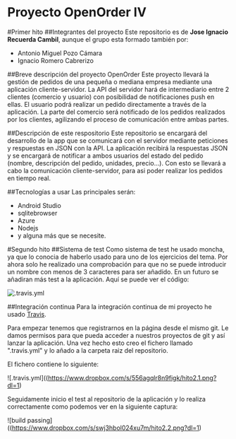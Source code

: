 # Proyecto OpenOrder IV

#Primer hito
##Integrantes del proyecto
Este repositorio es de **Jose Ignacio Recuerda Cambil**, aunque el grupo esta formado también por:
- Antonio Miguel Pozo Cámara
- Ignacio Romero Cabrerizo

##Breve descripción del proyecto OpenOrder
Este proyecto llevará la gestión de pedidos de una pequeña o mediana empresa mediante una aplicación cliente-servidor. La API del servidor hará de intermediario entre 2 clientes (comercio y usuario) con posibilidad de notificaciones push en ellas. El usuario podrá realizar un pedido directamente a través de la aplicación. La parte del comercio será notificado de los pedidos realizados por los clientes, agilizando el proceso de comunicación entre ambas partes.

##Descripción de este respositorio
Este repositorio se encargará del desarrollo de la app que se comunicará con el servidor mediante peticiones y respuestas en JSON con la API. La aplicación recibirá la respuestas JSON y se encargará de notificar a ambos usuarios del estado del pedido (nombre, descripción del pedido, unidades, precio...). Con esto se llevará a cabo la comunicación cliente-servidor, para asi poder realizar los pedidos en tiempo real.

##Tecnologías a usar
Las principales serán: 
 - Android Studio
 - sqlitebrowser
 - Azure
 - Nodejs
 - y alguna más que se necesite.


#Segundo hito
##Sistema de test
Como sistema de test he usado moncha, ya que lo conocia de haberlo usado para uno de los ejercicios del tema.
Por ahora solo he realizado una comprobación para que no se puede introducir un nombre con menos de 3 caracteres para ser añadido. En un futuro se añadiran más test a la aplicación. Aquí se puede ver el código:

![.travis.yml](https://www.dropbox.com/s/8qtl4jypm9t3vq7/hito2.3.png?dl=1)


##Integración continua
Para la integración continua de mi proyecto he usado [Travis](https://travis-ci.org).

Para empezar tenemos que registrarnos en la página desde el mismo git. Le damos permisos para que pueda acceder a nuestros proyectos de git y así lanzar la aplicación.
Una vez hecho esto creo el fichero llamado ".travis.yml" y lo añado a la carpeta raiz del repositorio.

El fichero contiene lo siguiente:

![.travis.yml]((https://www.dropbox.com/s/556agqlr8n9figk/hito2.1.png?dl=1)

Seguidamente inicio el test al repositorio de la aplicación y lo realiza correctamente como podemos ver en la siguiente captura:

![build passing]((https://www.dropbox.com/s/swj3hbol024xu7m/hito2.2.png?dl=1)